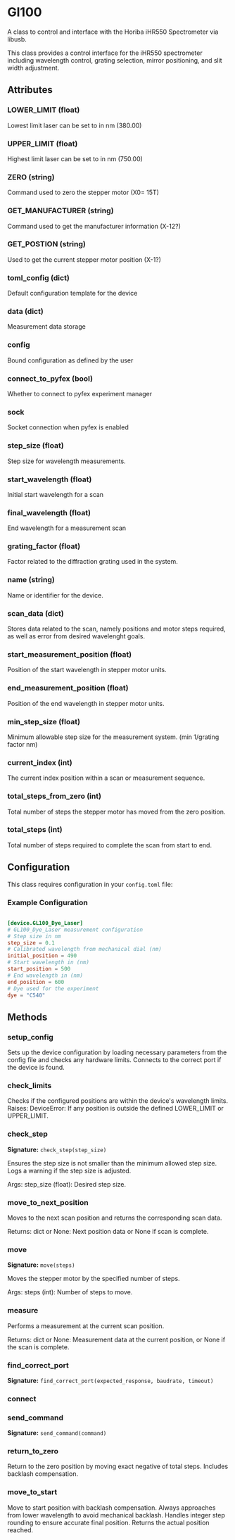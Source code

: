 # Gl100

A class to control and interface with the Horiba iHR550 Spectrometer via libusb.

This class provides a control interface for the iHR550 spectrometer including
wavelength control, grating selection, mirror positioning, and slit width adjustment.


## Attributes

### LOWER_LIMIT (float)

Lowest limit laser can be set to in nm (380.00)

### UPPER_LIMIT (float)

Highest limit laser can be set to in nm (750.00)

### ZERO (string)

Command used to zero the stepper motor (X0= 15T)

### GET_MANUFACTURER (string)

Command used to get the manufacturer information (X-12?)

### GET_POSTION (string)

Used to get the current stepper motor position (X-1?)

### __toml_config__ (dict)

Default configuration template for the device

### data (dict)

Measurement data storage

### config

Bound configuration as defined by the user

### connect_to_pyfex (bool)

Whether to connect to pyfex experiment manager

### sock

Socket connection when pyfex is enabled

### step_size (float)

Step size for wavelength measurements.

### start_wavelength (float)

Initial start wavelength for a scan

### final_wavelength (float)

End wavelength for a measurement scan

### grating_factor (float)

Factor related to the diffraction grating used in the system.

### name (string)

Name or identifier for the device.

### scan_data (dict)

Stores data related to the scan, namely positions and motor steps required, as well as error from desired wavelenght goals.

### start_measurement_position (float)

Position of the start wavelength in stepper motor units.

### end_measurement_position (float)

Position of the end wavelength in stepper motor units.

### min_step_size (float)

Minimum allowable step size for the measurement system. (min 1/grating factor nm)

### current_index (int)

The current index position within a scan or measurement sequence.

### total_steps_from_zero (int)

Total number of steps the stepper motor has moved from the zero position.

### total_steps (int)

Total number of steps required to complete the scan from start to end.


## Configuration

This class requires configuration in your `config.toml` file:


### Example Configuration

```toml

[device.GL100_Dye_Laser]
# GL100_Dye_Laser measurement configuration
# Step size in nm
step_size = 0.1
# Calibrated wavelength from mechanical dial (nm)
initial_position = 490
# Start wavelength in (nm)
start_position = 500
# End wavelength in (nm)
end_position = 600
# Dye used for the experiment
dye = "C540"
```


## Methods

### setup_config

Sets up the device configuration by loading necessary parameters from the config file and checks any hardware limits.
Connects to the correct port if the device is found.



### check_limits

Checks if the configured positions are within the device's wavelength limits.
Raises:
    DeviceError: If any position is outside the defined LOWER_LIMIT or UPPER_LIMIT.



### check_step

**Signature:** `check_step(step_size)`

Ensures the step size is not smaller than the minimum allowed step size.
Logs a warning if the step size is adjusted.

Args:
    step_size (float): Desired step size.



### move_to_next_position

Moves to the next scan position and returns the corresponding scan data.

Returns:
    dict or None: Next position data or None if scan is complete.



### move

**Signature:** `move(steps)`

Moves the stepper motor by the specified number of steps.

Args:
    steps (int): Number of steps to move.



### measure

Performs a measurement at the current scan position.

Returns:
    dict or None: Measurement data at the current position, or None if the scan is complete.



### find_correct_port

**Signature:** `find_correct_port(expected_response, baudrate, timeout)`



### connect



### send_command

**Signature:** `send_command(command)`



### return_to_zero

Return to the zero position by moving exact negative of total steps.
Includes backlash compensation.



### move_to_start

Move to start position with backlash compensation.
Always approaches from lower wavelength to avoid mechanical backlash.
Handles integer step rounding to ensure accurate final position.
Returns the actual position reached.


